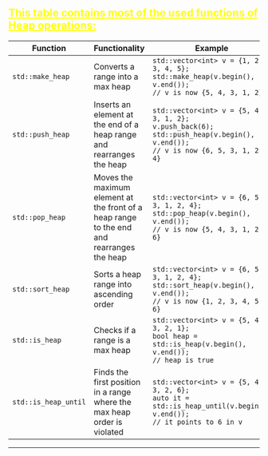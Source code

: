 ## <font color="yellow"><u>This table contains most of the used functions of Heap operations:</u></f>

|Function|Functionality|Example|
|---|---|---|
|`std::make_heap`|Converts a range into a max heap|`std::vector<int> v = {1, 2, 3, 4, 5};`<br>`std::make_heap(v.begin(), v.end());`<br>`// v is now {5, 4, 3, 1, 2}`|
|`std::push_heap`|Inserts an element at the end of a heap range and rearranges the heap|`std::vector<int> v = {5, 4, 3, 1, 2};`<br>`v.push_back(6);`<br>`std::push_heap(v.begin(), v.end());`<br>`// v is now {6, 5, 3, 1, 2, 4}`|
|`std::pop_heap`|Moves the maximum element at the front of a heap range to the end and rearranges the heap|`std::vector<int> v = {6, 5, 3, 1, 2, 4};`<br>`std::pop_heap(v.begin(), v.end());`<br>`// v is now {5, 4, 3, 1, 2, 6}`|
|`std::sort_heap`|Sorts a heap range into ascending order|`std::vector<int> v = {6, 5, 3, 1, 2, 4};`<br>`std::sort_heap(v.begin(), v.end());`<br>`// v is now {1, 2, 3, 4, 5, 6}`|
|`std::is_heap`|Checks if a range is a max heap|`std::vector<int> v = {5, 4, 3, 2, 1};`<br>`bool heap = std::is_heap(v.begin(), v.end());`<br>`// heap is true`|
|`std::is_heap_until`|Finds the first position in a range where the max heap order is violated|`std::vector<int> v = {5, 4, 3, 2, 6};`<br>`auto it = std::is_heap_until(v.begin(), v.end());`<br>`// it points to 6 in v`|

---


